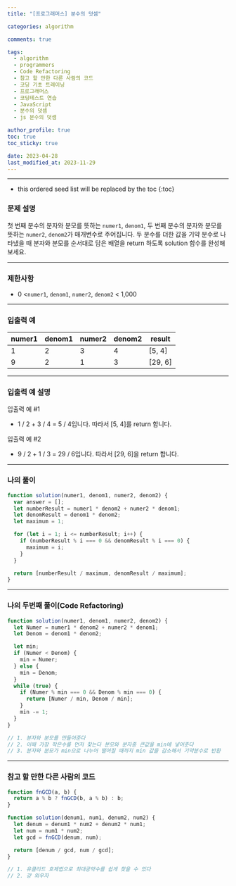 ```yaml
---
title: "[프로그래머스] 분수의 덧셈"

categories: algorithm

comments: true

tags:
  - algorithm
  - programmers
  - Code Refactoring
  - 참고 할 만한 다른 사람의 코드
  - 코딩 기초 트레이닝
  - 프로그래머스
  - 코딩테스트 연습
  - JavaScript
  - 분수의 덧셈
  - js 분수의 덧셈

author_profile: true
toc: true
toc_sticky: true

date: 2023-04-28
last_modified_at: 2023-11-29
---
```


---

<!-- prettier-ignore -->
* this ordered seed list will be replaced by the toc 
{:toc}

### 문제 설명

첫 번째 분수의 분자와 분모를 뜻하는 `numer1`, `denom1`, 두 번째 분수의 분자와 분모를 뜻하는 `numer2`, `denom2`가 매개변수로 주어집니다. 두 분수를 더한 값을 기약 분수로 나타냈을 때 분자와 분모를 순서대로 담은 배열을 return 하도록 solution 함수를 완성해보세요.

---

### 제한사항

- 0 <`numer1`, `denom1`, `numer2`, `denom2` < 1,000

---

### 입출력 예

| numer1 | denom1 | numer2 | denom2 | result  |
| ------ | ------ | ------ | ------ | ------- |
| 1      | 2      | 3      | 4      | [5, 4]  |
| 9      | 2      | 1      | 3      | [29, 6] |

---

### **입출력 예 설명**

입출력 예 #1

- 1 / 2 + 3 / 4 = 5 / 4입니다. 따라서 [5, 4]를 return 합니다.

입출력 예 #2

- 9 / 2 + 1 / 3 = 29 / 6입니다. 따라서 [29, 6]을 return 합니다.

---

### 나의 풀이

```jsx
function solution(numer1, denom1, numer2, denom2) {
  var answer = [];
  let numberResult = numer1 * denom2 + numer2 * denom1;
  let denomResult = denom1 * denom2;
  let maximum = 1;

  for (let i = 1; i <= numberResult; i++) {
    if (numberResult % i === 0 && denomResult % i === 0) {
      maximum = i;
    }
  }

  return [numberResult / maximum, denomResult / maximum];
}
```

---

### 나의 두번째 풀이(Code Refactoring)

```jsx
function solution(numer1, denom1, numer2, denom2) {
  let Numer = numer1 * denom2 + numer2 * denom1;
  let Denom = denom1 * denom2;

  let min;
  if (Numer < Denom) {
    min = Numer;
  } else {
    min = Denom;
  }
  while (true) {
    if (Numer % min === 0 && Denom % min === 0) {
      return [Numer / min, Denom / min];
    }
    min -= 1;
  }
}

// 1. 분자와 분모를 만들어준다
// 2. 이때 가장 작은수를 먼저 찾는다 분모와 분자중 큰값을 min에 넣어준다
// 3. 분자와 분모가 min으로 나누어 떨어질 때까지 min 값을 감소해서 기약분수로 반환
```

---

### 참고 할 만한 다른 사람의 코드

```jsx
function fnGCD(a, b) {
  return a % b ? fnGCD(b, a % b) : b;
}

function solution(denum1, num1, denum2, num2) {
  let denum = denum1 * num2 + denum2 * num1;
  let num = num1 * num2;
  let gcd = fnGCD(denum, num);

  return [denum / gcd, num / gcd];
}

// 1. 유클리드 호제법으로 최대공약수를 쉽게 찾을 수 있다
// 2. 걍 외우자
```
